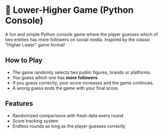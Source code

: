 # 🔼 Lower-Higher Game (Python Console)

A fun and simple Python console game where the player guesses which of two entities has more followers on social media. Inspired by the classic "Higher Lower" game format!

## How to Play

- The game randomly selects two public figures, brands or platforms.
- You guess which one has **more followers**.
- If you guess correctly, your score increases and the game continues.
- A wrong guess ends the game with your final score.

## Features

- Randomized comparisons with fresh data every round
- Score tracking system
- Endless rounds as long as the player guesses correctly
